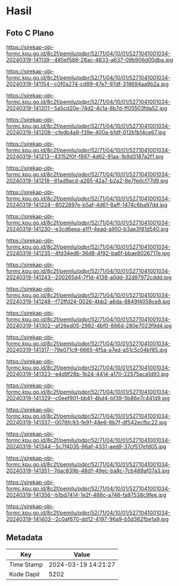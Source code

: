 # Hasil

## Foto C Plano

https://sirekap-obj-formc.kpu.go.id/8c2f/pemilu/pdpr/52/71/04/10/01/5271041001034-20240319-141139--485ef588-28ac-4833-a637-09b906d00dba.jpg

https://sirekap-obj-formc.kpu.go.id/8c2f/pemilu/pdpr/52/71/04/10/01/5271041001034-20240319-141154--c0f0a274-cd99-47e7-97df-318694aa9b2a.jpg

https://sirekap-obj-formc.kpu.go.id/8c2f/pemilu/pdpr/52/71/04/10/01/5271041001034-20240319-141201--5a5cd20e-74d2-4c1a-8b7d-ff05503fda52.jpg

https://sirekap-obj-formc.kpu.go.id/8c2f/pemilu/pdpr/52/71/04/10/01/5271041001034-20240319-141208--cfedb4a9-f39e-400a-b1df-012b1b14ce67.jpg

https://sirekap-obj-formc.kpu.go.id/8c2f/pemilu/pdpr/52/71/04/10/01/5271041001034-20240319-141213--43152f0f-f897-4d62-91aa-1b9d3187a2f1.jpg

https://sirekap-obj-formc.kpu.go.id/8c2f/pemilu/pdpr/52/71/04/10/01/5271041001034-20240319-141218--81ad9acd-a265-42a7-b2a2-8e7fedcf77d9.jpg

https://sirekap-obj-formc.kpu.go.id/8c2f/pemilu/pdpr/52/71/04/10/01/5271041001034-20240319-141224--8022897e-b5af-4d61-8aff-1474c6ba97dd.jpg

https://sirekap-obj-formc.kpu.go.id/8c2f/pemilu/pdpr/52/71/04/10/01/5271041001034-20240319-141230--e3cd6eea-a1f1-4ead-a950-b3ae3f81d540.jpg

https://sirekap-obj-formc.kpu.go.id/8c2f/pemilu/pdpr/52/71/04/10/01/5271041001034-20240319-141235--4fd34ed6-36d8-4f92-ba6f-bbae8026717e.jpg

https://sirekap-obj-formc.kpu.go.id/8c2f/pemilu/pdpr/52/71/04/10/01/5271041001034-20240319-141243--200265d4-7f1d-4138-a0dd-32d97972cddd.jpg

https://sirekap-obj-formc.kpu.go.id/8c2f/pemilu/pdpr/52/71/04/10/01/5271041001034-20240319-141248--f72ffd24-0026-4bb2-a6da-8849f4058ce8.jpg

https://sirekap-obj-formc.kpu.go.id/8c2f/pemilu/pdpr/52/71/04/10/01/5271041001034-20240319-141302--af26ed05-2982-4bf0-866d-280e7023f9d4.jpg

https://sirekap-obj-formc.kpu.go.id/8c2f/pemilu/pdpr/52/71/04/10/01/5271041001034-20240319-141317--79e071c9-6665-4f5a-a7ed-a51c5c04bf85.jpg

https://sirekap-obj-formc.kpu.go.id/8c2f/pemilu/pdpr/52/71/04/10/01/5271041001034-20240319-141323--e4d9f28b-1b24-4414-a170-22575aca1d93.jpg

https://sirekap-obj-formc.kpu.go.id/8c2f/pemilu/pdpr/52/71/04/10/01/5271041001034-20240319-141329--c0eef901-bb41-4bd4-bf39-5b86e7c441d9.jpg

https://sirekap-obj-formc.kpu.go.id/8c2f/pemilu/pdpr/52/71/04/10/01/5271041001034-20240319-141337--0076fc93-fe91-48e6-8b7f-df542ecfbc22.jpg

https://sirekap-obj-formc.kpu.go.id/8c2f/pemilu/pdpr/52/71/04/10/01/5271041001034-20240319-141344--5c7f4035-96af-4331-aed9-37cf517efd05.jpg

https://sirekap-obj-formc.kpu.go.id/8c2f/pemilu/pdpr/52/71/04/10/01/5271041001034-20240319-141351--7dac839b-48d1-49ec-ba8c-7cb489af07a3.jpg

https://sirekap-obj-formc.kpu.go.id/8c2f/pemilu/pdpr/52/71/04/10/01/5271041001034-20240319-141356--b1bd7414-1e2f-488c-a746-fa97538c9fee.jpg

https://sirekap-obj-formc.kpu.go.id/8c2f/pemilu/pdpr/52/71/04/10/01/5271041001034-20240319-141403--2c0af670-dd12-4197-96a9-b5d362fbe1a9.jpg


## Metadata

| Key        | Value               |
| ---------- | ------------------- |
| Time Stamp | 2024-03-19 14:21:27 |
| Kode Dapil | 5202                |



